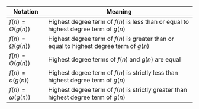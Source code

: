 
| Notation              | Meaning                                                                                 |
| --------------------- | --------------------------------------------------------------------------------------- |
| $f(n) = O(g(n))$      | Highest degree term of $f(n)$ is less than or equal to highest degree term of $g(n)$    |
| $f(n) = \Omega(g(n))$ | Highest degree term of $f(n)$ is greater than or equal to highest degree term of $g(n)$ |
| $f(n) = \Theta(g(n))$ | Highest degree terms of $f(n)$ and $g(n)$ are equal                                     |
| $f(n) = o(g(n))$      | Highest degree term of $f(n)$ is strictly less than highest degree term of $g(n)$       |
| $f(n) = \omega(g(n))$ | Highest degree term of $f(n)$ is strictly greater than highest degree term of $g(n)$    |
